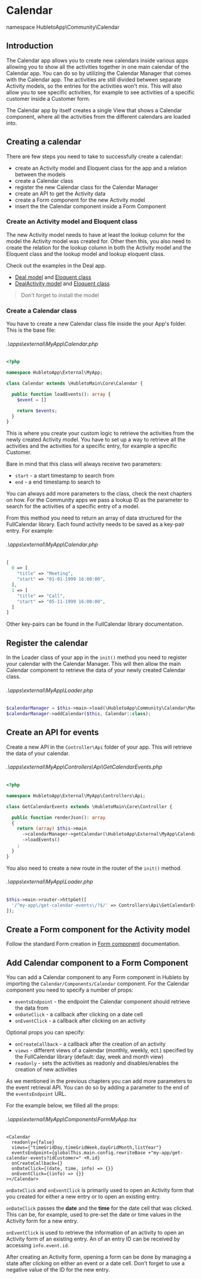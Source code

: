 # Calendar

namespace HubletoApp\Community\Calendar

## Introduction

The Calendar app allows you to create new calendars inside various apps allowing you to show all the activities together in one main calendar of the Calendar app. You can do so by utilizing the Calendar Manager that comes with the Calendar app. The activities are still divided between separate Activity models, so the entries for the activities won't mix. This will also allow you to see specific activities, for example to see activities of a specific customer inside a Customer form.

The Calendar app by itself creates a single View that shows a Calendar component, where all the activities from the different calendars are loaded into.

## Creating a calendar

There are few steps you need to take to successfully create a calendar:

- create an Activity model and Eloquent class for the app and a relation between the models
- create a Calendar class
- register the new Calendar class for the Calendar Manager
- create an API to get the Activity data
- create a Form component for the new Activity model
- insert the the Calendar component inside a Form Component

### Create an Activity model and Eloquent class

The new Activity model needs to have at least the lookup column for the model the Activity model was created for. Other then this, you also need to create the relation for the lookup column in both the Activity model and the Eloquent class and the lookup model and lookup eloquent class.

Check out the examples in the Deal app.

- [Deal model](https://github.com/hubleto/main/blob/main/apps/community/Deals/Models/Deal.php) and [Eloquent class](https://github.com/hubleto/main/blob/main/apps/community/Deals/Models/RecordManagers/Deal.php)
- [DealActivity model](https://github.com/hubleto/main/blob/main/apps/community/Deals/Models/DealActivity.php) and [Eloquent class](https://github.com/hubleto/main/blob/main/apps/community/Deals/Models/RecordManagers/DealActivity.php)

> Don't forget to install the model

### Create a Calendar class

You have to create a new Calendar class file inside the your App's folder. This is the base file:

###### .\apps\external\MyApp\Calendar.php

```php
<?php

namespace HubletoApp\External\MyApp;

class Calendar extends \HubletoMain\Core\Calendar {

  public function loadEvents(): array {
    $event = []

    return $events;
  }
}
```

This is where you create your custom logic to retrieve the activities from the newly created Activity model. You have to set up a way to retrieve all the activities and the activities for a specific entry, for example a specific Customer.

Bare in mind that this class will always receive two parameters:

- `start` - a start timestamp to search from
- `end` - a end timestamp to search to

You can always add more parameters to the class, check the next chapters on how. For the Community apps we pass a lookup ID as the parameter to search for the activities of a specific entry of a model.

From this method you need to return an array of data structured for the FullCalendar library. Each found activity needs to be saved as a key-pair entry. For example:

###### .\apps\external\MyApp\Calendar.php

```php
[
  0 => [
    "title" => "Meeting",
    "start" => "01-01-1999 16:00:00",
  ],
  1 => [
    "title" => "Call",
    "start" => "05-11-1999 16:00:00",
  ]
]
```

Other key-pairs can be found in the FullCalendar library documentation.

## Register the calendar

In the Loader class of your app in the `init()` method you need to register your calendar with the Calendar Manager. This will then allow the main Calendar component to retrieve the data of your newly created Calendar class.

###### .\apps\external\MyApp\Loader.php

```php
$calendarManager = $this->main->load(\HubletoApp\Community\Calendar\Manager::class);
$calendarManager->addCalendar($this, Calendar::class);
```

## Create an API for events

Create a new API in the `Controller\Api` folder of your app. This will retrieve the data of your calendar.

###### .\apps\external\MyApp\Controllers\Api\GetCalendarEvents.php

```php
<?php

namespace HubletoApp\External\MyApp\Controllers\Api;

class GetCalendarEvents extends \HubletoMain\Core\Controller {

  public function renderJson(): array
  {
    return (array) $this->main
      ->calendarManager->getCalendar(\HubletoApp\External\MyApp\Calendar::class)
      ->loadEvents()
    ;
  }
}
```

You also need to create a new route in the router of the `init()` method.

###### .\apps\external\MyApp\Loader.php

```php
$this->main->router->httpGet([
  '/^my-app\/get-calendar-events\/?$/' => Controllers\Api\GetCalendarEvents::class,
]);
```

## Create a Form component for the Activity model

Follow the standard Form creation in [Form component](./../../advanced-development/customizing-ui/forms.md) documentation.

## Add Calendar component to a Form Component

You can add a Calendar component to any Form component in Hubleto by importing the `Calendar/Components/Calendar` component.
For the Calendar component you need to specify a number of props:

- `eventsEndpoint` - the endpoint the Calendar component should retrieve the data from
- `onDateClick` - a callback after clicking on a date cell
- `onEventClick` - a callback after clicking on an activity

Optional props you can specify:

- `onCreateCallback` - a callback after the creation of an activity
- `views` - different views of a calendar (monthly, weekly, ect.) specified by the FullCalendar library (default: day, week and month view)
- `readonly` - sets the activities as readonly and disables/enables the creation of new activities

As we mentioned in the previous chapters you can add more parameters to the event retrieval API. You can do so by adding a parameter to the end of the `eventsEndpoint` URL.

For the example below, we filled all the props:

###### .\apps\external\MyApp\Components\FormMyApp.tsx

```tsx
<Calendar
  readonly={false}
  views={"timeGridDay,timeGridWeek,dayGridMonth,listYear"}
  eventsEndpoint={globalThis.main.config.rewriteBase +"my-app/get-calendar-events?idCustomer=" +R.id}
  onCreateCallback={}
  onDateClick={(date, time, info) => {}}
  onEventClick={(info) => {}}
></Calendar>
```

`onDateClick` and `onEventClick` is primarily used to open an Activity form that you created for either a new entry or to open an existing entry.

`onDateClick` passes the **date** and the **time** for the date cell that was clicked. This can be, for example, used to pre-set the date or time values in the Activity form for a new entry.

`onEventClick` is used to retrieve the information of an activity to open an Activity form of an existing entry. An of an entry ID can be received by accessing `info.event.id`.

After creating an Activity form, opening a form can be done by managing a state after clicking on either an event or a date cell. Don't forget to use a negative value of the ID for the new entry.